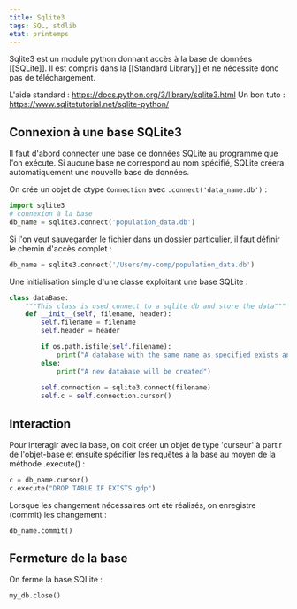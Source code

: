```yaml
---
title: Sqlite3
tags: SQL, stdlib
etat: printemps
---
```


Sqlite3 est un module python donnant accès à la base de données [[SQLite]]. Il est compris dans la [[Standard Library]] et ne nécessite donc pas de téléchargement.

L'aide standard : https://docs.python.org/3/library/sqlite3.html
Un bon tuto : https://www.sqlitetutorial.net/sqlite-python/

## Connexion à une base SQLite3

Il faut d'abord connecter une base de données SQLite au programme que l'on exécute. Si aucune base ne correspond au nom spécifié, SQLite créera automatiquement une nouvelle base de données.

On crée un objet de ctype `Connection` avec `.connect('data_name.db')` :

```python
import sqlite3
# connexion à la base
db_name = sqlite3.connect('population_data.db')
```

Si l'on veut sauvegarder le fichier dans un dossier particulier, il faut définir le chemin d'accès complet :
```python
db_name = sqlite3.connect('/Users/my-comp/population_data.db')
```

Une initialisation simple d'une classe exploitant une base SQLite :
```python
class dataBase:
    """This class is used connect to a sqlite db and store the data"""
    def __init__(self, filename, header):
        self.filename = filename
        self.header = header

        if os.path.isfile(self.filename):
            print("A database with the same name as specified exists and will be used")
        else:
            print("A new database will be created")
            
        self.connection = sqlite3.connect(filename)
        self.c = self.connection.cursor()
````

## Interaction
Pour interagir avec la base, on doit créer un objet de type 'curseur' à partir de l'objet-base et ensuite spécifier les requêtes à la base au moyen de la méthode .execute() :

```python
c = db_name.cursor()
c.execute("DROP TABLE IF EXISTS gdp")
```

Lorsque les changement nécessaires ont été réalisés, on enregistre (commit) les changement :
```python
db_name.commit()
````

## Fermeture de la base
On ferme la base SQLite :

```python
my_db.close()
```

